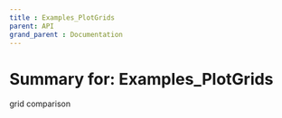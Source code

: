 ```yaml
---
title : Examples_PlotGrids
parent: API
grand_parent : Documentation
---
```

# Summary for: **Examples_PlotGrids**

grid comparison

